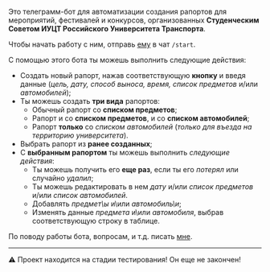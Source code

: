 Это телеграмм-бот для автоматизации создания рапортов для мероприятий, фестивалей и конкурсов, организованных **Студенческим Советом ИУЦТ Российского Университета Транспорта**.

Чтобы начать работу с ним, отправь [ему](https://t.me/rut_report_bot) в чат `/start`.

С помощью этого бота ты можешь выполнить следующие действия:
* Создать новый рапорт, нажав соответствующую **кнопку** и введя данные (*цель, дату, способ выноса, время, список предметов* и/или *автомобилей*);
* Ты можешь создать **три вида** рапортов:
    * Обычный рапорт со **списком предметов**;
    * Рапорт и со **списком предметов**, и со **списком автомобилей**;
    * Рапорт **только** со *списком автомобилей* (*только для въезда на территорию университета*).
* Выбрать рапорт из **ранее созданных**;
* С **выбранным рапортом** ты можешь выполнить *следующие действия*:
    * Ты можешь получить его **еще раз**, если ты его *потерял* или случайно *удалил*;
    * Ты можешь редактировать в нем *дату* и/или *список предметов* и/или *список автомобилей*.
    * Добавлять *предмет\ы* и\или *автомобиль\и*;
    * Изменять данные *предмета* и\или *автомобиля*, выбрав соответствующую строку в таблице.

По поводу работы бота, вопросам, и т.д. писать [мне](https://vk.com/rusprogrammist).
____
⚠ Проект находится на стадии тестирования! Он еще не закончен!